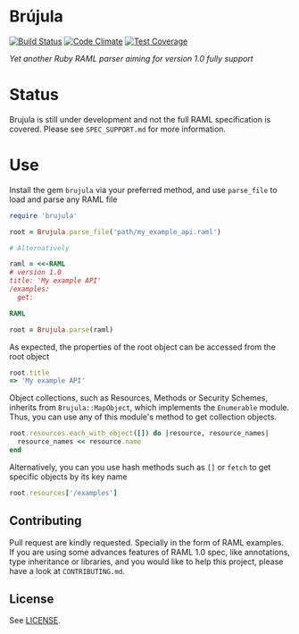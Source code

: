 Brújula
========

[![Build Status](https://travis-ci.org/nogates/brujula.svg?branch=master)](https://travis-ci.org/nogates/brujula)
[![Code Climate](https://codeclimate.com/github/nogates/brujula/badges/gpa.svg)](https://codeclimate.com/github/nogates/brujula)
[![Test Coverage](https://codeclimate.com/github/nogates/brujula/badges/coverage.svg)](https://codeclimate.com/github/nogates/brujula)

_Yet another Ruby RAML parser aiming for version 1.0 fully support_

# Status

Brujula is still under development and not the full RAML specification is covered. Please see `SPEC_SUPPORT.md` for more information.

# Use

Install the gem `brujula` via your preferred method, and use `parse_file` to load and parse any RAML file

```ruby
require 'brujula'

root = Brujula.parse_file('path/my_example_api.raml')

# Alternatively

raml = <<-RAML
# version 1.0
title: 'My example API'
/examples:
  get:

RAML

root = Brujula.parse(raml)
```

As expected, the properties of the root object can be accessed from the root object

```ruby
root.title
=> 'My example API'
```

Object collections, such as Resources, Methods or Security Schemes, inherits from `Brujula::MapObject`, which implements the `Enumerable` module. Thus, you can use any of this module's method to get collection objects.

```ruby
root.resources.each_with_object([]) do |resource, resource_names|
  resource_names << resource.name
end
```

Alternatively, you can you use hash methods such as `[]` or `fetch` to get specific objects by its key name

```ruby
root.resources['/examples']
```


## Contributing

Pull request are kindly requested. Specially in the form of RAML examples. If you are using some advances features of RAML 1.0 spec, like annotations, type inheritance or libraries, and you would like to help this project, please have a look at `CONTRIBUTING.md`.

## License

See [LICENSE](https://raw.githubusercontent.com/lonelyplanet/brujula/master/LICENSE).
